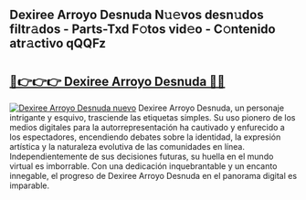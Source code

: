 ## Dexiree Arroyo Desnuda N𝚞𝚎vos desn𝚞dos filtr𝚊dos - Parts-Txd F𝚘tos vid𝚎o - C𝚘ntenido atr𝚊ctivo qQQFz

# <h2><a href="http://mb5r8c3.tromn.icu/?c=Dexiree+Arroyo+Desnuda">🔗👉👉👉 Dexiree Arroyo Desnuda 🔗🔗</a></h2>

[![Dexiree Arroyo Desnuda nuevo](https://i.imgur.com/pEAQMta.gif)](http://mb5r8c3.tromn.icu/?c=Dexiree+Arroyo+Desnuda)
Dexiree Arroyo Desnuda, un personaje intrigante y esquivo, trasciende las etiquetas simples. Su uso pionero de los medios digitales para la autorrepresentación ha cautivado y enfurecido a los espectadores, encendiendo debates sobre la identidad, la expresión artística y la naturaleza evolutiva de las comunidades en línea. Independientemente de sus decisiones futuras, su huella en el mundo virtual es imborrable. Con una dedicación inquebrantable y un encanto innegable, el progreso de Dexiree Arroyo Desnuda en el panorama digital es imparable.
